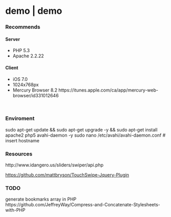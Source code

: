 demo | demo
====
<h3>Recommends</h3> 
<h4>Server</h4>
<ul><li>PHP 5.3</li>
	<li>Apache 2.2.22</li></ul>
<h4>Client</h4>
<ul><li>iOS 7.0</li>
	<li>1024x768px</li>
	<li>Mercury Browser 8.2 https://itunes.apple.com/ca/app/mercury-web-browser/id331012646</li></ul>
<br/>
<h3>Enviroment</h3> 
sudo apt-get update && sudo apt-get upgrade -y && sudo apt-get install apache2 php5 avahi-daemon -y
sudo nano /etc/avahi/avahi-daemon.conf # insert hostname
<br/>
<h3>Resources</h3> 
http://www.idangero.us/sliders/swiper/api.php

https://github.com/mattbryson/TouchSwipe-Jquery-Plugin
<br/>
<h3>TODO</h3>
generate bookmarks array in PHP 
https://github.com/JeffreyWay/Compress-and-Concatenate-Stylesheets-with-PHP
